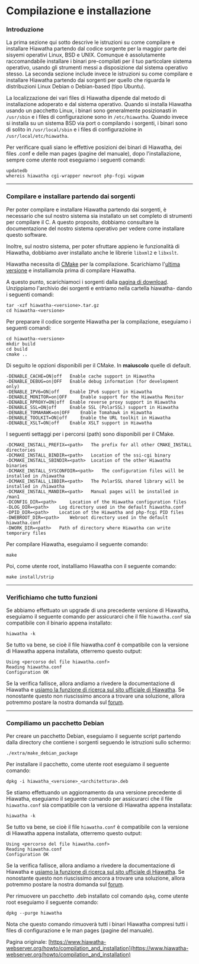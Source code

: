 # Compilazione e installazione

### Introduzione

La prima sezione qui sotto descrive le istruzioni su come compilare e installare Hiawatha partendo dal codice sorgente
per la maggior parte dei sisyemi operativi Linux, BSD e UNIX. Comunque è assolutamente raccomandabile installare i binari
pre-compilati per il tuo particolare sistema operativo, usando gli strumenti messi a disposizione dal sistema operativo stesso.
La seconda sezione include invece le istruzioni su come compilare e installare Hiawatha partendo dai sorgenti per quello
che riguarda le distribuzioni Linux Debian o Debian-based (tipo Ubuntu).

La localizzazione dei vari files di Hiawatha dipende dal metodo di installazione adoperato e dal sistema operativo.
Quando si installa Hiawatha usando un pacchetto Linux, i binari sono generalmente posizionasti in `/usr/sbin` e i files
di configurazione sono in `/etc/hiawatha`.
Quando invece si installa su un sistema BSD via port o compilando i sorgenti, i binari sono di solito in
`/usr/local/sbin` e i files di configurazioine in `/usr/local/etc/hiawatha`.

Per verificare quali siano le effettive posizioni dei binari di Hiawatha, dei files .conf e delle man pages
(pagine del manuale), dopo l'installazione, sempre come utente root eseguiamo i seguenti comandi:

```
updatedb
whereis hiawatha cgi-wrapper newroot php-fcgi wigwam
```

****

### Compilare e installare partendo dai sorgenti

Per poter compilare e installare Hiawatha partendo dai sorgenti, è necessario che sul nostro sistema sia installato un set completo di strumenti per compilare il C.
A questo proposito, dobbiamo consultare la documentazione del nostro sistema operativo per vedere come installare questo software.

Inoltre, sul nostro sistema, per poter sfruttare appieno le funzionalità di Hiawatha, dobbiamo aver installato anche le librerie `libxml2` e `libxslt`.

Hiawatha necessita di [CMake](http://www.cmake.org/) per la compilazione. Scarichiamo l'[ultima versione](http://www.cmake.org/cmake/resources/software.html)
e installiamola prima di compilare Hiawatha.

A questo punto, scarichiamoci i sorgenti dalla [pagina di download](https://www.hiawatha-webserver.org/download).
Unzippiamo l'archivio dei sorgenti e entriamo nella cartella hiawatha-<versione> dando i seguenti comandi:


```
tar -xzf hiawatha-<versione>.tar.gz
cd hiawatha-<versione>
```

Per preparare il codice sorgente Hiawatha per la compilazione, eseguiamo i seguenti comandi:

```
cd hiawatha-<versione>
mkdir build
cd build
cmake ..
```

Di seguito le opzioni disponibili per il CMake. In **maiuscolo** quelle di default.

```
-DENABLE_CACHE=ON|off 	Enable cache support in Hiawatha
-DENABLE_DEBUG=on|OFF 	Enable debug information (for development only)
-DENABLE_IPV6=ON|off 	Enable IPv6 support in Hiawatha
-DENABLE_MONITOR=on|OFF 	Enable support for the Hiawatha Monitor
-DENABLE_RPROXY=ON|off 	Enable reverse proxy support in Hiawatha
-DENABLE_SSL=ON|off 	Enable SSL (PolarSSL) support in Hiawatha
-DENABLE_TOMAHAWK=on|OFF 	Enable Tomahawk in Hiawatha
-DENABLE_TOOLKIT=ON|off 	Enable the URL toolkit in Hiawatha
-DENABLE_XSLT=ON|off 	Enable XSLT support in Hiawatha
```
 

I seguenti settaggi per i percorsi (path) sono disponibili per il CMake.

```
-DCMAKE_INSTALL_PREFIX=<path> 	The prefix for all other CMAKE_INSTALL directories
-DCMAKE_INSTALL_BINDIR=<path> 	Location of the ssi-cgi binary
-DCMAKE_INSTALL_SBINDIR=<path> 	Location of the other Hiawatha binaries
-DCMAKE_INSTALL_SYSCONFDIR=<path> 	The configuration files will be installed in /hiawatha
-DCMAKE_INSTALL_LIBDIR=<path> 	The PolarSSL shared library will be installed in /hiawatha
-DCMAKE_INSTALL_MANDIR=<path> 	Manual pages will be installed in /man1
-DCONFIG_DIR=<path> 	Location of the Hiawatha configuration files
-DLOG_DIR=<path> 	Log directory used in the default hiawatha.conf
-DPID_DIR=<path> 	Location of the Hiawatha and php-fcgi PID files
-DWEBROOT_DIR=<path> 	Webroot directory used in the default hiawatha.conf
-DWORK_DIR=<path> 	Path of directory where Hiawatha can write temporary files
```


Per compilare Hiawatha, eseguiamo il seguente comando:

```
make
```

Poi, come utente root, installiamo Hiawatha con il seguente comando:

```
make install/strip
```

****


### Verifichiamo che tutto funzioni

Se abbiamo effettuato un upgrade di una precedente versione di Hiawatha, eseguiamo il seguente comando per assicurarci che il file `hiawatha.conf` sia
compatibile con il binario appena installato:

```
hiawatha -k
```

Se tutto va bene, se cioè il file hiawatha.conf è compatibile con la versione di Hiawatha appena installata, otterremo questo output:

```
Using <percorso del file hiawatha.conf>
Reading hiawatha.conf
Configuration OK
```

Se la verifica fallisce, allora andiamo a rivedere la documentazione di Hiawatha e [usiamo la funzione di ricerca sul sito ufficiale di Hiawatha](https://www.hiawatha-webserver.org/search).
Se nonostante questo non riuscissimo ancora a trovare una soluzione, allora potremmo postare la nostra domanda sul [forum](https://www.hiawatha-webserver.org/forum).

****

### Compiliamo un pacchetto Debian

Per creare un pacchetto Debian, eseguiamo il seguente script partendo dalla directory che contiene i sorgenti seguendo le istruzioni sullo schermo:

```
./extra/make_debian_package
```

Per installare il pacchetto, come utente root eseguiamo il seguente comando:

```
dpkg -i hiawatha_<versione>_<architettura>.deb
```

Se stiamo effettuando un aggiornamento da una versione precedente di Hiawatha, eseguiamo il seguente comando per assicurarci che il file `hiawatha.conf` sia compatibile con la versione di Hiawatha appena installata:

```
hiawatha -k
```

Se tutto va bene, se cioè il file `hiawatha.conf` è compatibile con la versione di Hiawatha appena installata, otterremo questo output:

```
Using <percorso del file hiawatha.conf>
Reading hiawatha.conf
Configuration OK
```

Se la verifica fallisce, allora andiamo a rivedere la documentazione di Hiawatha e [usiamo la funzione di ricerca sul sito ufficiale di Hiawatha](https://www.hiawatha-webserver.org/search).
Se nonostante questo non riuscissimo ancora a trovare una soluzione, allora potremmo postare la nostra domanda sul [forum](https://www.hiawatha-webserver.org/forum).

Per rimuovere un pacchetto .deb installato col comando `dpkg`, come utente root eseguiamo il seguente comando:

```
dpkg --purge hiawatha
```

Nota che questo comando rimuoverà tutti i binari Hiawatha compresi tutti i files di configurazione e le man pages (pagine del manuale).


Pagina originale: [https://www.hiawatha-webserver.org/howto/compilation_and_installation](https://www.hiawatha-webserver.org/howto/compilation_and_installation)